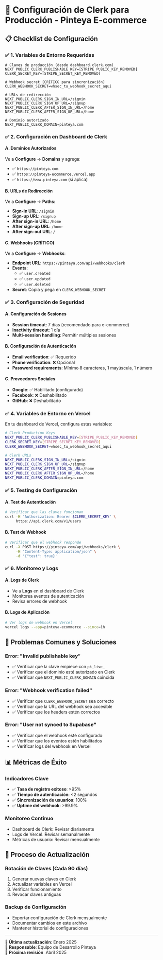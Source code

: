 # 🔐 Configuración de Clerk para Producción - Pinteya E-commerce

## 📋 Checklist de Configuración

### ✅ 1. Variables de Entorno Requeridas

```env
# Claves de producción (desde dashboard.clerk.com)
NEXT_PUBLIC_CLERK_PUBLISHABLE_KEY=[STRIPE_PUBLIC_KEY_REMOVED]
CLERK_SECRET_KEY=[STRIPE_SECRET_KEY_REMOVED]

# Webhook secret (CRÍTICO para sincronización)
CLERK_WEBHOOK_SECRET=whsec_tu_webhook_secret_aqui

# URLs de redirección
NEXT_PUBLIC_CLERK_SIGN_IN_URL=/signin
NEXT_PUBLIC_CLERK_SIGN_UP_URL=/signup
NEXT_PUBLIC_CLERK_AFTER_SIGN_IN_URL=/home
NEXT_PUBLIC_CLERK_AFTER_SIGN_UP_URL=/home

# Dominio autorizado
NEXT_PUBLIC_CLERK_DOMAIN=pinteya.com
```

### ✅ 2. Configuración en Dashboard de Clerk

#### **A. Dominios Autorizados**

Ve a **Configure** → **Domains** y agrega:

- ✅ `https://pinteya.com`
- ✅ `https://pinteya-ecommerce.vercel.app`
- ✅ `https://www.pinteya.com` (si aplica)

#### **B. URLs de Redirección**

Ve a **Configure** → **Paths**:

- **Sign-in URL**: `/signin`
- **Sign-up URL**: `/signup`
- **After sign-in URL**: `/home`
- **After sign-up URL**: `/home`
- **After sign-out URL**: `/`

#### **C. Webhooks (CRÍTICO)**

Ve a **Configure** → **Webhooks**:

- **Endpoint URL**: `https://pinteya.com/api/webhooks/clerk`
- **Events**:
  - ✅ `user.created`
  - ✅ `user.updated`
  - ✅ `user.deleted`
- **Secret**: Copia y pega en `CLERK_WEBHOOK_SECRET`

### ✅ 3. Configuración de Seguridad

#### **A. Configuración de Sesiones**

- **Session timeout**: 7 días (recomendado para e-commerce)
- **Inactivity timeout**: 1 día
- **Multi-session handling**: Permitir múltiples sesiones

#### **B. Configuración de Autenticación**

- **Email verification**: ✅ Requerido
- **Phone verification**: ❌ Opcional
- **Password requirements**: Mínimo 8 caracteres, 1 mayúscula, 1 número

#### **C. Proveedores Sociales**

- **Google**: ✅ Habilitado (configurado)
- **Facebook**: ❌ Deshabilitado
- **GitHub**: ❌ Deshabilitado

### ✅ 4. Variables de Entorno en Vercel

En tu dashboard de Vercel, configura estas variables:

```bash
# Clerk Production Keys
NEXT_PUBLIC_CLERK_PUBLISHABLE_KEY=[STRIPE_PUBLIC_KEY_REMOVED]
CLERK_SECRET_KEY=[STRIPE_SECRET_KEY_REMOVED]
CLERK_WEBHOOK_SECRET=whsec_tu_webhook_secret_aqui

# Clerk URLs
NEXT_PUBLIC_CLERK_SIGN_IN_URL=/signin
NEXT_PUBLIC_CLERK_SIGN_UP_URL=/signup
NEXT_PUBLIC_CLERK_AFTER_SIGN_IN_URL=/home
NEXT_PUBLIC_CLERK_AFTER_SIGN_UP_URL=/home
NEXT_PUBLIC_CLERK_DOMAIN=pinteya.com
```

### ✅ 5. Testing de Configuración

#### **A. Test de Autenticación**

```bash
# Verificar que las claves funcionan
curl -H "Authorization: Bearer $CLERK_SECRET_KEY" \
     https://api.clerk.com/v1/users
```

#### **B. Test de Webhook**

```bash
# Verificar que el webhook responde
curl -X POST https://pinteya.com/api/webhooks/clerk \
     -H "Content-Type: application/json" \
     -d '{"test": true}'
```

### ✅ 6. Monitoreo y Logs

#### **A. Logs de Clerk**

- Ve a **Logs** en el dashboard de Clerk
- Monitorea eventos de autenticación
- Revisa errores de webhook

#### **B. Logs de Aplicación**

```bash
# Ver logs de webhook en Vercel
vercel logs --app=pinteya-ecommerce --since=1h
```

## 🚨 Problemas Comunes y Soluciones

### **Error: "Invalid publishable key"**

- ✅ Verificar que la clave empiece con `pk_live_`
- ✅ Verificar que el dominio esté autorizado en Clerk
- ✅ Verificar que `NEXT_PUBLIC_CLERK_DOMAIN` coincida

### **Error: "Webhook verification failed"**

- ✅ Verificar que `CLERK_WEBHOOK_SECRET` sea correcto
- ✅ Verificar que la URL del webhook sea accesible
- ✅ Verificar que los headers estén correctos

### **Error: "User not synced to Supabase"**

- ✅ Verificar que el webhook esté configurado
- ✅ Verificar que los eventos estén habilitados
- ✅ Verificar logs del webhook en Vercel

## 📊 Métricas de Éxito

### **Indicadores Clave**

- ✅ **Tasa de registro exitoso**: >95%
- ✅ **Tiempo de autenticación**: <2 segundos
- ✅ **Sincronización de usuarios**: 100%
- ✅ **Uptime del webhook**: >99.9%

### **Monitoreo Continuo**

- Dashboard de Clerk: Revisar diariamente
- Logs de Vercel: Revisar semanalmente
- Métricas de usuario: Revisar mensualmente

## 🔄 Proceso de Actualización

### **Rotación de Claves (Cada 90 días)**

1. Generar nuevas claves en Clerk
2. Actualizar variables en Vercel
3. Verificar funcionamiento
4. Revocar claves antiguas

### **Backup de Configuración**

- Exportar configuración de Clerk mensualmente
- Documentar cambios en este archivo
- Mantener historial de configuraciones

---

**📝 Última actualización**: Enero 2025  
**👤 Responsable**: Equipo de Desarrollo Pinteya  
**🔄 Próxima revisión**: Abril 2025
